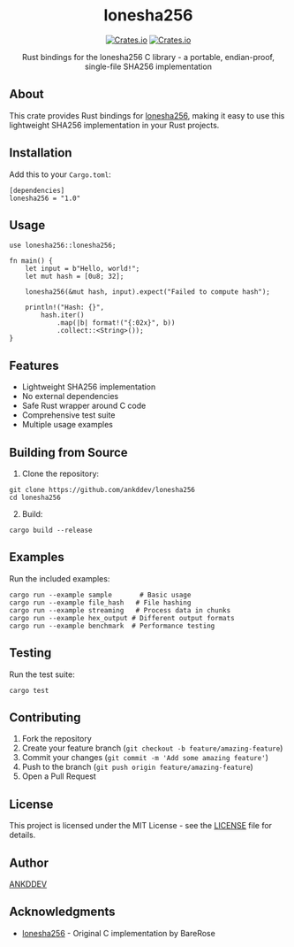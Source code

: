 <div align="center">

# lonesha256

[![Crates.io](https://img.shields.io/crates/v/lonesha256)](https://crates.io/crates/lonesha256)
[![Crates.io](https://img.shields.io/crates/d/lonesha256)](https://crates.io/crates/lonesha256)

Rust bindings for the lonesha256 C library - a portable, endian-proof, single-file SHA256 implementation

</div>

## About

This crate provides Rust bindings for [lonesha256](https://github.com/BareRose/lonesha256), making it easy to use this lightweight SHA256 implementation in your Rust projects.

## Installation

Add this to your `Cargo.toml`:
```
[dependencies]
lonesha256 = "1.0"
```

## Usage

```
use lonesha256::lonesha256;

fn main() {
    let input = b"Hello, world!";
    let mut hash = [0u8; 32];
    
    lonesha256(&mut hash, input).expect("Failed to compute hash");
    
    println!("Hash: {}", 
        hash.iter()
            .map(|b| format!("{:02x}", b))
            .collect::<String>());
}
```

## Features

- Lightweight SHA256 implementation
- No external dependencies
- Safe Rust wrapper around C code
- Comprehensive test suite
- Multiple usage examples

## Building from Source

1. Clone the repository:
```
git clone https://github.com/ankddev/lonesha256
cd lonesha256
```

2. Build:
```
cargo build --release
```

## Examples

Run the included examples:
```
cargo run --example sample       # Basic usage
cargo run --example file_hash   # File hashing
cargo run --example streaming   # Process data in chunks
cargo run --example hex_output # Different output formats
cargo run --example benchmark  # Performance testing
```

## Testing

Run the test suite:
```
cargo test
```

## Contributing

1. Fork the repository
2. Create your feature branch (`git checkout -b feature/amazing-feature`)
3. Commit your changes (`git commit -m 'Add some amazing feature'`)
4. Push to the branch (`git push origin feature/amazing-feature`)
5. Open a Pull Request

## License

This project is licensed under the MIT License - see the [LICENSE](LICENSE) file for details.

## Author

[ANKDDEV](https://github.com/ankddev)

## Acknowledgments

- [lonesha256](https://github.com/BareRose/lonesha256) - Original C implementation by BareRose
